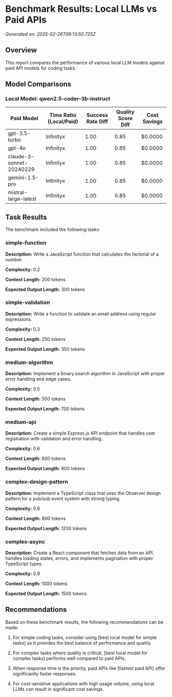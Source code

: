 # Benchmark Results: Local LLMs vs Paid APIs

*Generated on: 2025-02-26T06:13:50.725Z*

## Overview

This report compares the performance of various local LLM models against paid API models for coding tasks.

## Model Comparisons

### Local Model: qwen2.5-coder-3b-instruct

| Paid Model | Time Ratio (Local/Paid) | Success Rate Diff | Quality Score Diff | Cost Savings |
|------------|-------------------------|-------------------|-------------------|-------------|
| gpt-3.5-turbo | Infinityx | 1.00 | 0.85 | $0.0000 |
| gpt-4o | Infinityx | 1.00 | 0.85 | $0.0000 |
| claude-3-sonnet-20240229 | Infinityx | 1.00 | 0.85 | $0.0000 |
| gemini-1.5-pro | Infinityx | 1.00 | 0.85 | $0.0000 |
| mistral-large-latest | Infinityx | 1.00 | 0.85 | $0.0000 |

## Task Results

The benchmark included the following tasks:

### simple-function

**Description:** Write a JavaScript function that calculates the factorial of a number.

**Complexity:** 0.2

**Context Length:** 200 tokens

**Expected Output Length:** 300 tokens

### simple-validation

**Description:** Write a function to validate an email address using regular expressions.

**Complexity:** 0.3

**Context Length:** 250 tokens

**Expected Output Length:** 350 tokens

### medium-algorithm

**Description:** Implement a binary search algorithm in JavaScript with proper error handling and edge cases.

**Complexity:** 0.5

**Context Length:** 500 tokens

**Expected Output Length:** 700 tokens

### medium-api

**Description:** Create a simple Express.js API endpoint that handles user registration with validation and error handling.

**Complexity:** 0.6

**Context Length:** 600 tokens

**Expected Output Length:** 800 tokens

### complex-design-pattern

**Description:** Implement a TypeScript class that uses the Observer design pattern for a pub/sub event system with strong typing.

**Complexity:** 0.8

**Context Length:** 800 tokens

**Expected Output Length:** 1200 tokens

### complex-async

**Description:** Create a React component that fetches data from an API, handles loading states, errors, and implements pagination with proper TypeScript types.

**Complexity:** 0.9

**Context Length:** 1000 tokens

**Expected Output Length:** 1500 tokens

## Recommendations

Based on these benchmark results, the following recommendations can be made:

1. For simple coding tasks, consider using [best local model for simple tasks] as it provides the best balance of performance and quality.

2. For complex tasks where quality is critical, [best local model for complex tasks] performs well compared to paid APIs.

3. When response time is the priority, paid APIs like [fastest paid API] offer significantly faster responses.

4. For cost-sensitive applications with high usage volume, using local LLMs can result in significant cost savings.

